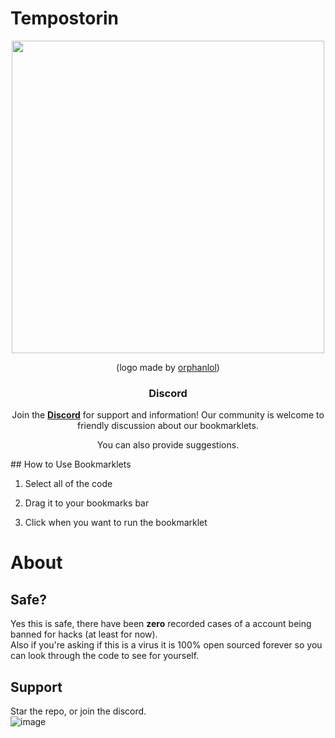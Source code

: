 # Tempostorin

<div align="center">
  <img src="https://github.com/ilytobias/Khan-Destroyer/assets/165577429/fcd7fa24-a62c-46c8-bc02-78463bd4c64a" width="500" height="500"></img>

  (logo made by [orphanlol](https://github.com/orphanlol))

  ### Discord

  Join the **[Discord](https://discord.gg/pujbPqMyPF)** for support and information! Our community is welcome to friendly discussion about our bookmarklets.

  You can also provide suggestions.
</div>
## How to Use Bookmarklets

1. Select all of the code

2. Drag it to your bookmarks bar

3. Click when you want to run the bookmarklet


# About

## Safe?
Yes this is safe, there have been **zero** recorded cases of a account being banned for hacks (at least for now). <br>
Also if you're asking if this is a virus it is 100% open sourced forever so you can look through the code to see for yourself. <br>

## Support
Star the repo, or join the discord.
<br>
![image](https://github.com/ilytobias/Khan-Destroyer/assets/165577429/673061fc-c131-423b-a81b-daf862b96493)
